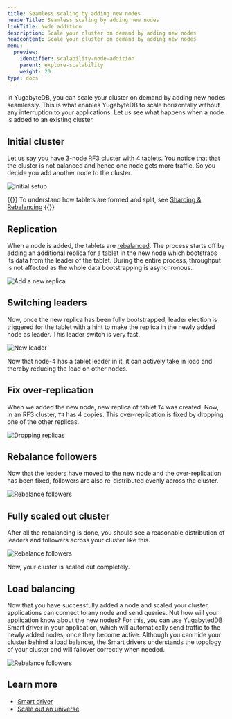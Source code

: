 ```yaml
---
title: Seamless scaling by adding new nodes
headerTitle: Seamless scaling by adding new nodes
linkTitle: Node addition
description: Scale your cluster on demand by adding new nodes
headcontent: Scale your cluster on demand by adding new nodes
menu:
  preview:
    identifier: scalability-node-addition
    parent: explore-scalability
    weight: 20
type: docs
---
```


In YugabyteDB, you can scale your cluster on demand by adding new nodes seamlessly. This is what enables YugabyteDB to scale horizontally without any interruption to your applications. Let us see what happens when a node is added to an existing cluster.

## Initial cluster

Let us say you have 3-node RF3 cluster with 4 tablets. You notice that that the cluster is not balanced and hence one node gets more traffic. So you decide you add another node to the cluster.

![Initial setup](/images/explore/scalability/node-addition-cluster-setup.png)

{{<tip>}}
To understand how tablets are formed and split, see [Sharding & Rebalancing](./sharding-rebalancing)
{{</tip>}}

## Replication

When a node is added, the tablets are [rebalanced](./sharding-rebalancing#rebalancing). The process starts off by adding an additional replica for a tablet in the new node which bootstraps its data from the leader of the tablet. During the entire process, throughput is not affected as the whole data bootstrapping is asynchronous.

![Add a new replica](/images/explore/scalability/node-addition-replication.png)

## Switching leaders

Now, once the new replica has been fully bootstrapped, leader election is triggered for the tablet with a hint to make the replica in the newly added node as leader. This leader switch is very fast.

![New leader](/images/explore/scalability/node-addition-new-leader.png)

Now that node-4 has a tablet leader in it, it can actively take in load and thereby reducing the load on other nodes.

## Fix over-replication

When we added the new node, new replica of tablet `T4` was created. Now, in an RF3 cluster, `T4` has 4 copies. This over-replication is fixed by dropping one of the other replicas.

![Dropping replicas](/images/explore/scalability/node-addition-dropping-replicas.png)

## Rebalance followers

Now that the leaders have moved to the new node and the over-replication has been fixed, followers are also re-distributed evenly across the cluster.

![Rebalance followers](/images/explore/scalability/node-addition-rebalance-followers.png)

## Fully scaled out cluster

After all the rebalancing is done, you should see a reasonable distribution of leaders and followers across your cluster like this.

![Rebalance followers](/images/explore/scalability/node-addition-complete.png)

Now, your cluster is scaled out completely.

## Load balancing

Now that you have successfully added a node and scaled your cluster, applications can connect to any node and send queries. Nut how will your application know about the new nodes? For this, you can use YugabytedDB Smart driver in your application, which will automatically send traffic to the newly added nodes, once they become active. Although you can hide your cluster behind a load balancer, the Smart drivers understands the topology of your cluster and will failover correctly when needed.

![Rebalance followers](/images/explore/scalability/node-addition-smart-driver.png)

## Learn more

- [Smart driver](../../../drivers-orms/smart-drivers/)
- [Scale out an universe](./scaling-universe)
